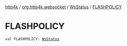 [http4k](../../index.md) / [org.http4k.websocket](../index.md) / [WsStatus](index.md) / [FLASHPOLICY](./-f-l-a-s-h-p-o-l-i-c-y.md)

# FLASHPOLICY

`val FLASHPOLICY: `[`WsStatus`](index.md)